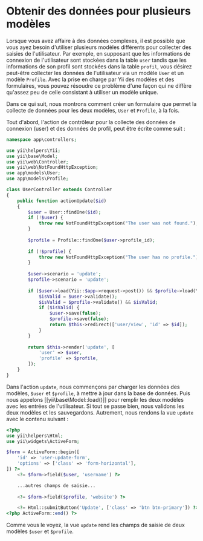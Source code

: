 Obtenir des données pour plusieurs modèles
==========================================

Lorsque vous avez affaire à des données complexes, il est possible que vous ayez besoin d'utiliser plusieurs modèles différents pour collecter des saisies de l'utilisateur. Par exemple, en supposant que les informations de connexion de l'utilisateur sont stockées dans la table `user` tandis que les informations de son profil sont stockées dans la table `profil`, vous désirez peut-être collecter les données de l'utilisateur via un modèle `User` et un modèle `Profile`. Avec la prise en charge par Yii des modèles et des formulaires, vous pouvez résoudre ce problème d'une façon qui ne diffère qu'assez peu de celle consistant à utiliser un modèle unique. 

Dans ce qui suit, nous montrons comment créer un formulaire que permet la collecte de données pour les deux modèles, `User` et `Profile`, à la fois.

Tout d'abord, l'action de contrôleur pour la collecte des données de connexion (user) et des données de profil, peut être écrite comme suit :

```php
namespace app\controllers;

use yii\helpers\Yii;
use yii\base\Model;
use yii\web\Controller;
use yii\web\NotFoundHttpException;
use app\models\User;
use app\models\Profile;

class UserController extends Controller
{
    public function actionUpdate($id)
    {
        $user = User::findOne($id);
        if (!$user) {
            throw new NotFoundHttpException("The user was not found.");
        }
        
        $profile = Profile::findOne($user->profile_id);
        
        if (!$profile) {
            throw new NotFoundHttpException("The user has no profile.");
        }
        
        $user->scenario = 'update';
        $profile->scenario = 'update';
        
        if ($user->load(Yii::$app->request->post()) && $profile->load(Yii::$app->request->post())) {
            $isValid = $user->validate();
            $isValid = $profile->validate() && $isValid;
            if ($isValid) {
                $user->save(false);
                $profile->save(false);
                return $this->redirect(['user/view', 'id' => $id]);
            }
        }
        
        return $this->render('update', [
            'user' => $user,
            'profile' => $profile,
        ]);
    }
}
```

Dans l'action `update`, nous commençons par charger les données des modèles, `$user` et `$profile`, à mettre à jour dans la base de données. Puis nous appelons [[yii\base\Model::load()]] pour remplir les deux modèles avec les entrées de l'utilisateur. Si tout se passe bien, nous validons les deux modèles et les sauvegardons. Autrement, nous rendons la vue `update` avec le contenu suivant :

```php
<?php
use yii\helpers\Html;
use yii\widgets\ActiveForm;

$form = ActiveForm::begin([
    'id' => 'user-update-form',
    'options' => ['class' => 'form-horizontal'],
]) ?>
    <?= $form->field($user, 'username') ?>

    ...autres champs de saisie...
    
    <?= $form->field($profile, 'website') ?>

    <?= Html::submitButton('Update', ['class' => 'btn btn-primary']) ?>
<?php ActiveForm::end() ?>
```

Comme vous le voyez, la vue `update` rend les champs de saisie de deux modèles `$user` et `$profile`.
